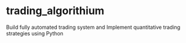 # trading_algorithium
Build fully automated trading system and Implement quantitative trading strategies using Python
